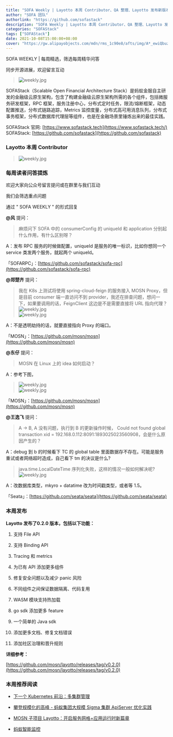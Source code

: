 ```yaml
---
title: "SOFA Weekly | Layotto 本周 Contributor、QA 整理、Layotto 发布新版本"
author: "SOFA 团队"
authorlink: "https://github.com/sofastack"
description: "SOFA Weekly | Layotto 本周 Contributor、QA 整理、Layotto 发布新版本"
categories: "SOFAStack"
tags: ["SOFAStack"]
date: 2021-10-08T15:00:00+08:00
cover: "https://gw.alipayobjects.com/mdn/rms_1c90e8/afts/img/A*_ewiQbuzeOQAAAAAAAAAAAAAARQnAQ"
---
```


SOFA WEEKLY | 每周精选，筛选每周精华问答

同步开源进展，欢迎留言互动

>![weekly.jpg](https://gw.alipayobjects.com/mdn/rms_1c90e8/afts/img/A*_ewiQbuzeOQAAAAAAAAAAAAAARQnAQ)

SOFAStack（Scalable Open Financial Architecture Stack）是蚂蚁金服自主研发的金融级云原生架构，包含了构建金融级云原生架构所需的各个组件，包括微服务研发框架，RPC 框架，服务注册中心，分布式定时任务，限流/熔断框架，动态配置推送，分布式链路追踪，Metrics 监控度量，分布式高可用消息队列，分布式事务框架，分布式数据库代理层等组件，也是在金融场景里锤炼出来的最佳实践。

SOFAStack 官网: [https://www.sofastack.tech](https://www.sofastack.tech/)
SOFAStack: [https://github.com/sofastack](https://github.com/sofastack)

### Layotto 本周 Contributor

>![weekly.jpg](https://gw.alipayobjects.com/mdn/rms_1c90e8/afts/img/A*7_MlSqxOxEEAAAAAAAAAAAAAARQnAQ)

### 每周读者问答提炼

欢迎大家向公众号留言提问或在群里与我们互动

我们会筛选重点问题

通过 " SOFA WEEKLY " 的形式回复

**@风** 提问：

>麻烦问下 SOFA 中的 consumerConfig 的 uniqueId 和 application 分别起什么作用，有什么区别呀？

A：发布 RPC 服务的时候做配置，uniqueId 是服务的唯一标识，比如你想同一个 service 类发两个服务，就起两个 uniqueId。

「SOFARPC」：[https://github.com/sofastack/sofa-rpc](https://github.com/sofastack/sofa-rpc)

**@郑楚齐** 提问：

>我在 K8s 上测试将使用 spring-cloud-feign 的服务接入 MOSN Proxy，但是目前 consumer 端一直访问不到 provider，我还在排查问题，想问一下，如果要调用的话，FeignClient 这边是不是需要直接将 URL 指向代理？<br/>
>![weekly.jpg](https://gw.alipayobjects.com/zos/bmw-prod/1c4d440e-0972-4a13-82fb-8d3237966e6b.webp)<br/>
>![weekly.jpg](https://gw.alipayobjects.com/zos/bmw-prod/457a5411-41a6-4e37-9b37-50589987e639.webp)

A：不是透明劫持的话，就要直接指向 Proxy 的端口。

「MOSN」：[https://github.com/mosn/mosn](https://github.com/mosn/mosn)

**@东仔** 提问：

>MOSN 在 Linux 上的 idea 如何启动？

A：参考下图，

>![weekly.jpg](https://gw.alipayobjects.com/zos/bmw-prod/db92b023-2934-4042-8838-4ae58ec2f7a4.webp)<br/>
>![weekly.jpg](https://gw.alipayobjects.com/zos/bmw-prod/b7110a54-fee9-429d-95bf-acd7656c91f1.webp)

「MOSN」：[https://github.com/mosn/mosn](https://github.com/mosn/mosn)

**@王逸飞** 提问：

>A -> B, A 没有问题，执行到 B 的更新操作时候， Could not found global transaction xid = 192.168.0.112:8091:1893025023560908，会是什么原因产生的？

A：debug 到 b 的时候看下 TC 的 global table 里面数据存不存在。可能是服务重试或者网络超时造成，自己看下 tm 的决议是什么?

> java.time.LocalDateTime 序列化失败，这样的情况一般如何解决呢?<br/>
>![weekly.jpg](https://gw.alipayobjects.com/zos/bmw-prod/71154451-798b-4730-b5e1-90e3f6a4d803.webp)

A：改数据库类型，mkyro + datatime 改为时间戳类型，或者等 1.5。

「Seata」：[https://github.com/seata/seata](https://github.com/seata/seata)

### 本周发布

**Layotto 发布了0.2.0 版本，包括以下功能：**

1. 支持 File API

2. 支持 Binding API

3. Tracing 和 metrics

4. 为已有 API 添加更多组件

5. 修复安全问题以及减少 panic 风险

6. 不同组件之间保证数据隔离、代码复用

7. WASM 模块支持热加载

8. go sdk 添加更多 feature

9. 一个简单的 Java sdk

10. 添加更多文档、修复文档错误

11. 添加社区治理和晋升规则

**详细参考：**

[https://github.com/mosn/layotto/releases/tag/v0.2.0](https://github.com/mosn/layotto/releases/tag/v0.2.0)

### 本周推荐阅读

- [下一个 Kubernetes 前沿：多集群管理](https://mp.weixin.qq.com/s?__biz=MzUzMzU5Mjc1Nw==&mid=2247495694&idx=1&sn=0e2d5b03ac7320e8d1bcca3d547fdee8&chksm=faa31fd4cdd496c2d646e1c651b601fab83acfb5f4361ca340cde0b029b78e9c894ccb094107&scene=21)

- [攀登规模化的高峰 - 蚂蚁集团大规模 Sigma 集群 ApiServer 优化实践](https://mp.weixin.qq.com/s?__biz=MzUzMzU5Mjc1Nw==&mid=2247495579&idx=1&sn=67d0abc1c513ba4f815550d235b7a109&chksm=faa30041cdd489577c0e3469348ebad2ab2cc12cdfebca3a4f9e8dcd5ba828a76f500e8c0115&scene=21)

- [MOSN 子项目 Layotto：开启服务网格+应用运行时新篇章](https://mp.weixin.qq.com/s?__biz=MzUzMzU5Mjc1Nw==&mid=2247488835&idx=1&sn=d645b9abc866048e679b56bfe3b72482&chksm=faa0fa99cdd7738ff1749ae75b1670f953c92b70dcf0358337977438fd74b632b21a7b17ece3&scene=21#wechat_redirect)

- [蚂蚁智能监控](https://mp.weixin.qq.com/s?__biz=MzUzMzU5Mjc1Nw==&mid=2247494372&idx=1&sn=bb10a77c657251ee29d5fcc19c058ce7&chksm=faa3053ecdd48c28c35e262d04659766d8c0b411f1d5605b2dd7981b4345e1d4bf47cc977130&scene=21)

